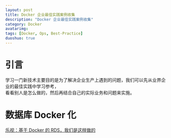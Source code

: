 ```yaml
---
layout: post
title: Docker 企业最佳实践案例收集
description: "Docker 企业最佳实践案例收集"
category: Docker
avatarimg:
tags: [Docker, Ops, Best-Practice]
duoshuo: true
---
```


# 引言

学习一门新技术主要目的是为了解决企业生产上遇到的问题，我们可以先从业界企业的最佳实践中学习参考，  
看看别人是怎么做的，然后再结合自己的实际业务和问题来实施。

# 数据库 Docker 化
[乐视：基于 Docker 的 RDS，我们是这样做的](http://mp.weixin.qq.com/s?__biz=MzA4Nzg5Nzc5OA==&mid=2651662244&idx=1&sn=df48003cfa9bb339702cda63a88249f6&mpshare=1&scene=1&srcid=1007oCXGygTZv8KXuJTdSH0A#rd)  
